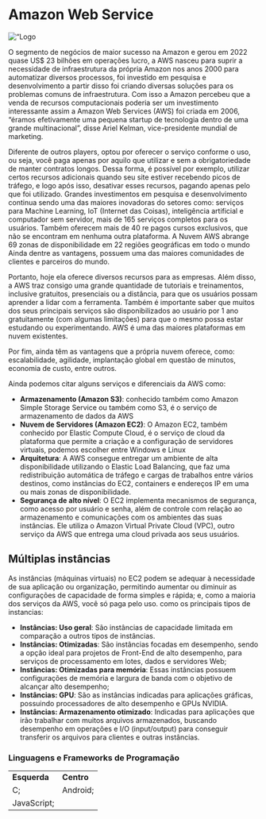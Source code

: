 <html> <head> <title>Amazon Web Service</title> </head> <body> <h1>Amazon Web Service</h1> <p align=“center”> <img src=“https://github.com/fdmagalhaes/trabalhoPratico_Aws/blob/main/Amazon_Web_Services-Logo.wine.png” alt=“Logo da AWS” width=“300”> </p> <p>O segmento de negócios de maior sucesso na Amazon e gerou em 2022 quase US$ 23 bilhões em operações lucro, a AWS nasceu para suprir a necessidade de infraestrutura da própria Amazon nos anos 2000 para automatizar diversos processos, foi investido em pesquisa e desenvolvimento a partir disso foi criando diversas soluções para os problemas comuns de infraestrutura. Com isso a Amazon percebeu que a venda de recursos computacionais poderia ser um investimento interessante assim a Amazon Web Services (AWS) foi criada em 2006, “éramos efetivamente uma pequena startup de tecnologia dentro de uma grande multinacional”, disse Ariel Kelman, vice-presidente mundial de marketing.</p> <p>Diferente de outros players, optou por oferecer o serviço conforme o uso, ou seja, você paga apenas por aquilo que utilizar e sem a obrigatoriedade de manter contratos longos. Dessa forma, é possível por exemplo, utilizar certos recursos adicionais quando seu site estiver recebendo picos de tráfego, e logo após isso, desativar esses recursos, pagando apenas pelo que foi utilizado. Grandes investimentos em pesquisa e desenvolvimento continua sendo uma das maiores inovadoras do setores como: serviços para Machine Learning, IoT (Internet das Coisas), inteligência artificial e computador sem servidor, mais de 165 serviços completos para os usuários. Também oferecem mais de 40 re pagos cursos exclusivos, que não se encontram em nenhuma outra plataforma. A Nuvem AWS abrange 69 zonas de disponibilidade em 22 regiões geográficas em todo o mundo Ainda dentre as vantagens, possuem uma das maiores comunidades de clientes e parceiros do mundo.</p> <p>Portanto, hoje ela oferece diversos recursos para as empresas. Além disso, a AWS traz consigo uma grande quantidade de tutoriais e treinamentos, inclusive gratuitos, presenciais ou a distância, para que os usuários possam aprender a lidar com a ferramenta. Também é importante saber que muitos dos seus principais serviços são disponibilizados ao usuário por 1 ano gratuitamente (com algumas limitações) para que o mesmo possa estar estudando ou experimentando. AWS é uma das maiores plataformas em nuvem existentes.</p> <p>Por fim, ainda têm as vantagens que a própria nuvem oferece, como: escalabilidade, agilidade, implantação global em questão de minutos, economia de custo, entre outros.</p> <p>Ainda podemos citar alguns serviços e diferenciais da AWS como:</p> <ul> <li><strong>Armazenamento (Amazon S3)</strong>: conhecido também como Amazon Simple Storage Service ou também como S3, é o serviço de armazenamento de dados da AWS</li> <li><strong>Nuvem de Servidores (Amazon EC2)</strong>: O Amazon EC2, também conhecido por Elastic Compute Cloud, é o serviço de cloud da plataforma que permite a criação e a configuração de servidores virtuais, podemos escolher entre Windows e Linux</li> <li><strong>Arquitetura</strong>: A AWS consegue entregar um ambiente de alta disponibilidade utilizando o Elastic Load Balancing, que faz uma redistribuição automática de tráfego e cargas de trabalhos entre vários destinos, como instâncias do EC2, containers e endereços IP em uma ou mais zonas de disponibilidade.</li> <li><strong>Segurança de alto nível</strong>: O EC2 implementa mecanismos de segurança, como acesso por usuário e senha, além de controle com relação ao armazenamento e comunicações com os ambientes das suas instâncias. Ele utiliza o Amazon Virtual Private Cloud (VPC), outro serviço da AWS que entrega uma cloud privada aos seus usuários.</li> </ul> <h2>Múltiplas instâncias</h2> <p>As instâncias (máquinas virtuais) no EC2 podem se adequar à necessidade de sua aplicação ou organização, permitindo aumentar ou diminuir as configurações de capacidade de forma simples e rápida; e, como a maioria dos serviços da AWS, você só paga pelo uso. como os principais tipos de instancias:</p> <ul> <li><strong>Instâncias: Uso geral</strong>: São instâncias de capacidade limitada em comparação a outros tipos de instâncias.</li> <li><strong>Instâncias: Otimizadas</strong>: São instâncias focadas em desempenho, sendo a opção ideal para projetos de Front-End de alto desempenho, para serviços de processamento em lotes, dados e servidores Web;</li> <li><strong>Instâncias: Otimizadas para memória</strong>: Essas instâncias possuem configurações de memória e largura de banda com o objetivo de alcançar alto desempenho;</li> <li><strong>Instâncias: GPU</strong>: São as instâncias indicadas para aplicações gráficas, possuindo processadores de alto desempenho e GPUs NVIDIA.</li> <li><strong>Instâncias: Armazenamento otimizado</strong>: Indicadas para aplicações que irão trabalhar com muitos arquivos armazenados, buscando desempenho em operações e I/O (input/output) para conseguir transferir os arquivos para clientes e outras instâncias.</li> </ul> <h3>Linguagens e Frameworks de Programação</h3> <table> <tr> <td align=“left”><strong>Esquerda</strong></td> <td align=“center”><strong>Centro</strong></td> </tr> <tr> <td align=“left”>C;</td> <td align=“center”>Android;</td> </tr> <tr> <td align=“left”>JavaScript;</td>
